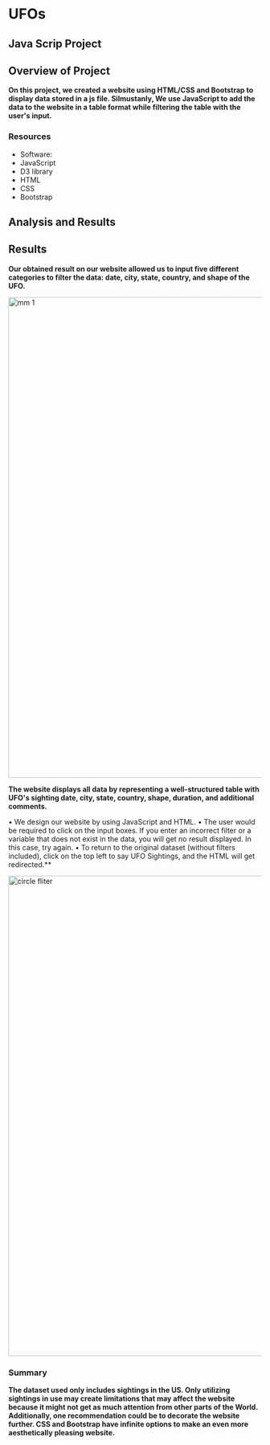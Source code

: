 # UFOs



## Java Scrip Project



## Overview of Project



**On this project, we created a website using HTML/CSS and Bootstrap to display data stored in a js file. Silmustanly, We use JavaScript to add the data to the website in a table format while filtering the table with the user's input.**




### Resources



-	Software:
- JavaScript
-	D3 library
-	HTML
-	CSS
-	Bootstrap

     


## Analysis and Results
     

## Results
    
   
  **Our obtained result on our website allowed us to input five different categories to filter the data: date, city, state, country, and shape of the UFO.**
 





<img width="957" alt="mm 1" src="https://user-images.githubusercontent.com/81654454/127795119-b1ca7e48-7fde-4414-9adb-1dc850513c4c.PNG">









**The website displays all data by representing a well-structured table with UFO's sighting date, city, state, country, shape, duration, and additional comments.**

•	We design our website by using JavaScript and HTML. 
•	 The user would be required to click on the input boxes. If you enter an incorrect filter or a variable that does not exist in the data, you will get no result displayed. In this case, try again.
•	To return to the original dataset (without filters included), click on the top left to say UFO Sightings, and the HTML will get redirected.**




<img width="956" alt="circle fliter" src="https://user-images.githubusercontent.com/81654454/127795152-13ca0f6e-cdba-4c58-8576-2f9497f55927.PNG">


 
 ### Summary



**The dataset used only includes sightings in the US. Only utilizing sightings in use may create limitations that may affect the website because it might not get as much attention from other parts of the World. Additionally, one recommendation could be to decorate the website further. CSS and Bootstrap have infinite options to make an even more aesthetically pleasing website.**
